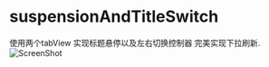 # suspensionAndTitleSwitch
使用两个tabView 实现标题悬停以及左右切换控制器  完美实现下拉刷新.
![ScreenShot](https://github.com/lanyuzx/titleHoverAndTitleSwitchVc/titleHoverAndTitleSwitchVc.gif)
